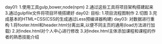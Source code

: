 day01:
1.使用工具gulp,bower,node(npm)
2.通过这些工具将项目架构搭建起来
3.通过gulpfile文件将项目环境搭建好
day02:
目标:
1.项目流程图制作
2.切图
3.完成基本的HTML+CSS(CSS的生成通过Less预编译器构建)
day03:
对数据进行重构
    1.将footer.html和header.html分离出来,以便不同主页的通用(load方法进行加载)
    2.对index.html对个人中心进行修改
    3.对index.html主体添加课程和课程的作者的熟悉技能介绍